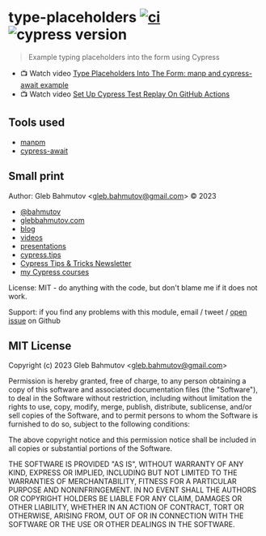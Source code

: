# type-placeholders [![ci](https://github.com/bahmutov/type-placeholders/actions/workflows/ci.yml/badge.svg?branch=main)](https://github.com/bahmutov/type-placeholders/actions/workflows/ci.yml) ![cypress version](https://img.shields.io/badge/cypress-13.1.0-brightgreen)

> Example typing placeholders into the form using Cypress

- 📺 Watch video [Type Placeholders Into The Form: manp and cypress-await example](https://youtu.be/Z4nDKbWMkJc)
- 📺 Watch video [Set Up Cypress Test Replay On GitHub Actions](https://youtu.be/uB__3tHRHyA)

## Tools used

- [manpm](https://github.com/bahmutov/manpm)
- [cypress-await](https://github.com/bahmutov/cypress-await)

## Small print

Author: Gleb Bahmutov &lt;gleb.bahmutov@gmail.com&gt; &copy; 2023

- [@bahmutov](https://twitter.com/bahmutov)
- [glebbahmutov.com](https://glebbahmutov.com)
- [blog](https://glebbahmutov.com/blog)
- [videos](https://www.youtube.com/glebbahmutov)
- [presentations](https://slides.com/bahmutov)
- [cypress.tips](https://cypress.tips)
- [Cypress Tips & Tricks Newsletter](https://cypresstips.substack.com/)
- [my Cypress courses](https://cypress.tips/courses)

License: MIT - do anything with the code, but don't blame me if it does not work.

Support: if you find any problems with this module, email / tweet /
[open issue](https://github.com/bahmutov/type-placeholders/issues) on Github

## MIT License

Copyright (c) 2023 Gleb Bahmutov &lt;gleb.bahmutov@gmail.com&gt;

Permission is hereby granted, free of charge, to any person
obtaining a copy of this software and associated documentation
files (the "Software"), to deal in the Software without
restriction, including without limitation the rights to use,
copy, modify, merge, publish, distribute, sublicense, and/or sell
copies of the Software, and to permit persons to whom the
Software is furnished to do so, subject to the following
conditions:

The above copyright notice and this permission notice shall be
included in all copies or substantial portions of the Software.

THE SOFTWARE IS PROVIDED "AS IS", WITHOUT WARRANTY OF ANY KIND,
EXPRESS OR IMPLIED, INCLUDING BUT NOT LIMITED TO THE WARRANTIES
OF MERCHANTABILITY, FITNESS FOR A PARTICULAR PURPOSE AND
NONINFRINGEMENT. IN NO EVENT SHALL THE AUTHORS OR COPYRIGHT
HOLDERS BE LIABLE FOR ANY CLAIM, DAMAGES OR OTHER LIABILITY,
WHETHER IN AN ACTION OF CONTRACT, TORT OR OTHERWISE, ARISING
FROM, OUT OF OR IN CONNECTION WITH THE SOFTWARE OR THE USE OR
OTHER DEALINGS IN THE SOFTWARE.
